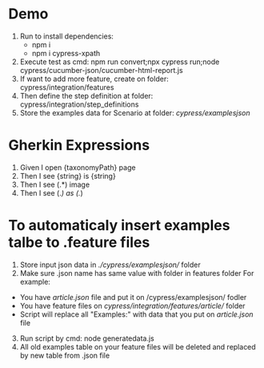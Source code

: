 # Demo
1. Run to install dependencies: 
    - npm i
    - npm i cypress-xpath
2. Execute test as cmd: npm run convert;npx cypress run;node cypress/cucumber-json/cucumber-html-report.js 
4. If want to add more feature, create on folder: cypress/integration/features
5. Then define the step definition at folder: cypress/integration/step_definitions
6. Store the examples data for Scenario at folder: *cypress/examplesjson*
# Gherkin Expressions 
1. Given I open {taxonomyPath} page
2. Then I see {string} is {string}
3. Then I see (.*) image
4. Then I see (.*) as (.*)
  
# To automaticaly insert examples talbe to .feature files

1. Store input json data in *./cypress/examplesjson/* folder
2. Make sure .json name has same value with folder in features folder
    For example:
 - You have *article.json* file and put it on /cypress/examplesjson/ fodler
 - You have feature files on *cypress/integration/features/article/* folder
 - Script will replace all "Examples:" with data that you put on *article.json* file
3. Run script by cmd: 
   node generatedata.js
4. All old examples table on your feature files will be deleted and replaced by new table from .json file 
